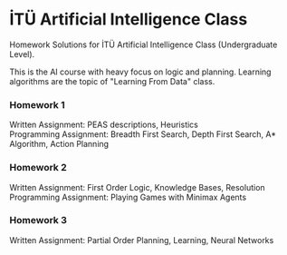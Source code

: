 # İTÜ Artificial Intelligence Class
Homework Solutions for İTÜ Artificial Intelligence Class (Undergraduate Level).

This is the AI course with heavy focus on logic and planning. Learning algorithms are the topic of "Learning From Data" class.

### Homework 1

Written Assignment: PEAS descriptions, Heuristics  
Programming Assignment: Breadth First Search, Depth First Search, A* Algorithm, Action Planning

### Homework 2

Written Assignment: First Order Logic, Knowledge Bases, Resolution  
Programming Assignment: Playing Games with Minimax Agents

### Homework 3

Written Assignment: Partial Order Planning, Learning, Neural Networks

